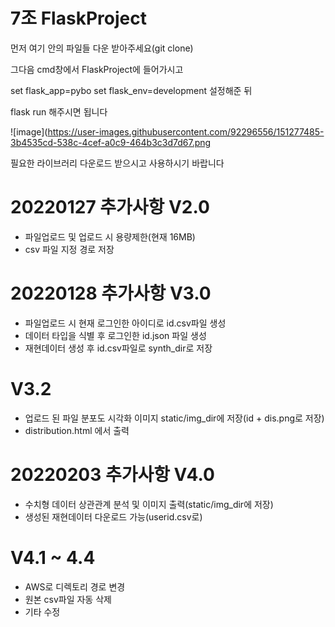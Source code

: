 # 7조 FlaskProject

먼저 여기 안의 파일들 다운 받아주세요(git clone)

그다음 cmd창에서 FlaskProject에 들어가시고

set flask_app=pybo
set flask_env=development
설정해준 뒤

flask run 해주시면 됩니다

![image](https://user-images.githubusercontent.com/92296556/151277485-3b4535cd-538c-4cef-a0c9-464b3c3d7d67.png

필요한 라이브러리 다운로드 받으시고 사용하시기 바랍니다

# 20220127 추가사항 V2.0
- 파일업로드 및 업로드 시 용량제한(현재 16MB)
- csv 파일 지정 경로 저장
# 20220128 추가사항 V3.0
- 파일업로드 시 현재 로그인한 아이디로 id.csv파일 생성
- 데이터 타입을 식별 후 로그인한 id.json 파일 생성
- 재현데이터 생성 후 id.csv파일로 synth_dir로 저장
# V3.2
- 업로드 된 파일 분포도 시각화 이미지 static/img_dir에 저장(id + dis.png로 저장)
- distribution.html 에서 출력

# 20220203 추가사항 V4.0
- 수치형 데이터 상관관계 분석 및 이미지 출력(static/img_dir에 저장)
- 생성된 재현데이터 다운로드 가능(userid.csv로)
# V4.1 ~ 4.4
- AWS로 디렉토리 경로 변경
- 원본 csv파일 자동 삭제
- 기타 수정
